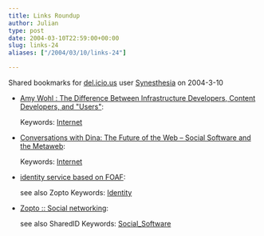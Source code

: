 ```yaml
---
title: Links Roundup
author: Julian
type: post
date: 2004-03-10T22:59:00+00:00
slug: links-24 
aliases: ["/2004/03/10/links-24"]

---
```

Shared bookmarks for [del.icio.us][1] user  [Synesthesia][2] on 2004-3-10

  * [Amy Wohl : The Difference Between Infrastructure Developers, Content Developers, and "Users"][3]:
   
    Keywords: [Internet][4]
  * [Conversations with Dina: The Future of the Web &#8211; Social Software and the Metaweb][5]:
   
    Keywords: [Internet][4]
  * [identity service based on FOAF][6]:
  
    see also Zopto Keywords: [Identity][7]
  * [Zopto :: Social networking][8]:
  
    see also SharedID Keywords: [Social_Software][9]

 [1]: https://del.icio.us/
 [2]: https://del.icio.us/synesthesia
 [3]: https://amywohl.weblogger.com/2004/03/08 "https://amywohl.weblogger.com/2004/03/08"
 [4]: https://del.icio.us/synesthesia/Internet
 [5]: https://radio.weblogs.com/0121664/2004/03/10.html#a388 "https://radio.weblogs.com/0121664/2004/03/10.html#a388"
 [6]: https://www.sharedid.com/sharedid/ "https://www.sharedid.com/sharedid/"
 [7]: https://del.icio.us/synesthesia/Identity
 [8]: https://www.zopto.com/ "https://www.zopto.com/"
 [9]: https://del.icio.us/synesthesia/Social_Software